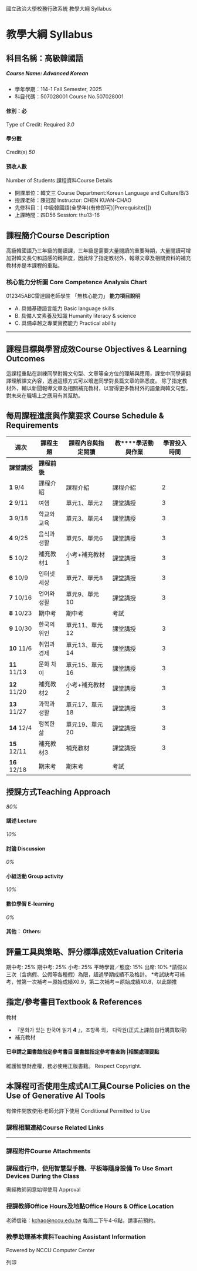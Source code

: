 國立政治大學校務行政系統 教學大綱 Syllabus
# 教學大綱 Syllabus
##  科目名稱：高級韓國語 
#####  Course Name: Advanced Korean
  * 學年學期：114-1 Fall Semester, 2025 
  * 科目代碼：507028001 Course No.507028001


#### 修別：必
Type of Credit: Required 
_3.0_
#### 學分數
Credit(s)
_50_
#### 預收人數
Number of Students
課程資料Course Details
  * 開課單位：韓文三 Course Department:Korean Language and Culture/B/3 
  * 授課老師：陳冠超 Instructor: CHEN KUAN-CHAO 
  * 先修科目：[ 中級韓國語(全學年)(有修即可)]Prerequisite([])
  * 上課時間：四D56 Session: thu13-16


##  課程簡介Course Description
高級韓國語乃三年級的閱讀課，三年級是需要大量閱讀的重要時期，大量閱讀可增加對韓文長句和語感的親熟度，因此除了指定教材外，報導文章及相關資料的補充教材亦是本課程的重點。
###  核心能力分析圖 Core Competence Analysis Chart
012345ABC雷達圖老師學生
「無核心能力」 
**能力項目說明**
  * A. 具備基礎語言能力 Basic language skills
  * B. 具備人文素養及知識 Humanity literacy & science
  * C. 具備卓越之專業實務能力 Practical ability


* * *
##  課程目標與學習成效Course Objectives & Learning Outcomes 
這課程重點在訓練同學對韓文句型、文章等全方位的理解與應用，課堂中同學需翻譯理解課文內容，透過這樣方式可以增進同學對長篇文章的熟悉度。
除了指定教材外，輔以新聞報導文章及相關補充教材，以習得更多教材外的語彙與韓文句型，對未來在職場上之應用有其幫助。
##  每周課程進度與作業要求 Course Schedule & Requirements
**週次** |  **課程主題** |  **課程內容與指定閱讀** |  **教****學活動與作業** |  **學習投入時間**  
---|---|---|---|---  
**課堂講授** |  **課程前後**  
**1** 9/4 |  課程介紹 |  課程介紹 |  課程介紹 |  2 |  4.5  
**2** 9/11 |  여행 |  單元1、單元2 |  課堂講授 |  3 |  4.5  
**3** 9/18 |  학교와 교육 |  單元3、單元4 |  課堂講授 |  3 |  4.5  
**4** 9/25 |  음식과 생활 |  單元5、單元6 |  課堂講授 |  3 |  4.5  
**5** 10/2 |  補充教材1 |  小考+補充教材1 |  課堂講授 |  3 |  4.5  
**6** 10/9 |  인터넷 세상 |  單元7、單元8 |  課堂講授 |  3 |  4.5  
**7** 10/16 |  언어와 생활 |  單元9、單元10 |  課堂講授 |  3 |  4.5  
**8** 10/23 |  期中考 |  期中考 |  考試 |  |   
**9** 10/30 |  한국의 위인 |  單元11、單元12 |  課堂講授 |  3 |  4.5  
**10** 11/6 |  취업과 경제 |  單元13、單元14 |  課堂講授 |  3 |  4.5  
**11** 11/13 |  문화 차이 |  單元15、單元16 |  課堂講授 |  3 |  4.5  
**12** 11/20 |  補充教材2 |  小考+補充教材2 |  課堂講授 |  3 |  4.5  
**13** 11/27 |  과학과 생활 |  單元17、單元18 |  課堂講授 |  3 |  4.5  
**14** 12/4 |  행복한 삶 |  單元19、單元20 |  課堂講授 |  3 |  4.5  
**15** 12/11 |  補充教材3 |  補充教材 |  課堂講授 |  3 |  4.5  
**16** 12/18 |  期末考 |  期末考 |  考試 |  |   
##  授課方式Teaching Approach
_80%_
####  講述 Lecture
_10%_
####  討論 Discussion
_0%_
####  小組活動 Group activity
_10%_
####  數位學習 E-learning
_0%_
####  其他： Others:
##  評量工具與策略、評分標準成效Evaluation Criteria
期中考: 25%
期中考: 25%
小考: 25%
平時學習／態度: 15%
出席: 10% 
*請假以三次（含病假、公假等各種假）為限，超過學期成績不及格計。
*考試缺考可補考，惟第一次補考＝原始成績X0.9，第二次補考＝原始成績X0.8，以此類推
##  指定/參考書目Textbook & References
教材
  * 『문화가 있는 한국어 읽기 **4** 』，조항록 외， 다락원(正式上課前自行購買取得)
  * 補充教材


####  已申請之圖書館指定參考書目  圖書館指定參考書查詢 |相關處理要點
維護智慧財產權，務必使用正版書籍。 Respect Copyright.
##  本課程可否使用生成式AI工具Course Policies on the Use of Generative AI Tools
有條件開放使用:老師允許下使用 Conditional Permitted to Use 
###  課程相關連結Course Related Links
* * *
###  課程附件Course Attachments
###  課程進行中，使用智慧型手機、平板等隨身設備 To Use Smart Devices During the Class
需經教師同意始得使用  Approval
###  授課教師Office Hours及地點Office Hours & Office Location
老師信箱：kchao@nccu.edu.tw
每周二下午4-6點，請事前預約。
###  教學助理基本資料Teaching Assistant Information
Powered by NCCU Computer Center
  
列印
